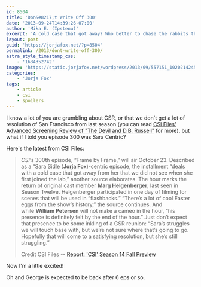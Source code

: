 ```yaml
---
id: 8504
title: 'Don&#8217;t Write Off 300'
date: '2013-09-24T14:39:26-07:00'
author: 'Mika E. (Ipstenu)'
excerpt: 'A cold case that got away? Who better to chase the rabbits than Sara Sidle.'
layout: post
guid: 'https://jorjafox.net/?p=8504'
permalink: /2013/dont-write-off-300/
astra_style_timestamp_css:
    - '1634352742'
image: 'https://static.jorjafox.net/wordpress/2013/09/557151_10202142455427165_916031480_n.jpg'
categories:
    - 'Jorja Fox'
tags:
    - article
    - csi
    - spoilers
---
```


I know a lot of you are grumbling about GSR, or that we don't get a lot of resolution of San Francisco from last season (you can read <a href="http://www.csifiles.com/content/2013/09/advance-review-csi-crime-scene-investigation-the-devil-and-db-russell/">CSI Files' Advanced Screening Review of "The Devil and D.B. Russell"</a> for more), but what if I told you episode 300 was Sara Centric?

Here's the latest from CSI Files:
<blockquote><em>CSI</em>‘s 300th episode, “Frame by Frame,” will air October 23. Described as a “Sara Sidle (<strong>Jorja Fox</strong>)-centric episode, the installment “deals with a cold case that got away from her that we did not see when she first joined the lab,” another source elaborates. The hour marks the return of original cast member <strong>Marg Helgenberger</strong>, last seen in Season Twelve. Helgenberger participated in one day of filming for scenes that will be used in “flashbacks.” “There’s a lot of cool Easter eggs from the show’s history,” the source continues. And while <strong>William Petersen</strong> will not make a cameo in the hour, “his presence is definitely felt by the end of the hour.” Just don’t expect that presence to be some inkling of a GSR reunion: “Sara’s struggles we will touch base with, but we’re not sure where that’s going to go. Hopefully that will come to a satisfying resolution, but she’s still struggling.”

Credit CSI Files -- <a href="http://www.csifiles.com/content/2013/09/report-csi-season-14-fall-preview/">Report: 'CSI' Season 14 Fall Preview</a></blockquote>
Now I'm a little excited!

Oh and George is expected to be back after 6 eps or so.